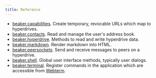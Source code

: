 ```yaml
---
title: Reference
---
```


* [beaker.capabilities](api/beaker.capabilities.md). Create temporary, revocable URLs which map to hyperdrives.
* [beaker.contacts](api/beaker.contacts.md). Read and manage the user's address book.
* [beaker.hyperdrive](api/beaker.hyperdrive.md). Methods to read and write hyperdrive data.
* [beaker.markdown](api/beaker.markdown.md). Render markdown into HTML.
* [beaker.peersockets](api/beaker.peersockets.md). Send and receive messages to peers on a hyperdrive.
* [beaker.shell](api/beaker.shell.md). Global user interface methods, typically user dialogs.
* [beaker.terminal](api/beaker.terminal.md). Register commands in the application which are accessible from [Webterm](advanced/webterm.md).
